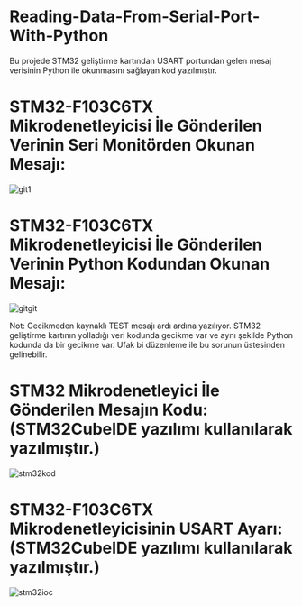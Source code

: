 # Reading-Data-From-Serial-Port-With-Python

Bu projede STM32 geliştirme kartından USART portundan gelen mesaj verisinin Python ile okunmasını sağlayan kod yazılmıştır.

# STM32-F103C6TX Mikrodenetleyicisi İle Gönderilen Verinin Seri Monitörden Okunan Mesajı:
![git1](https://user-images.githubusercontent.com/74931027/158084905-bc255bd5-8358-4322-91bd-35d51508f364.png)

# STM32-F103C6TX Mikrodenetleyicisi İle Gönderilen Verinin Python Kodundan Okunan Mesajı:
![gitgit](https://user-images.githubusercontent.com/74931027/158281892-6ac1d0a4-a422-4700-af93-81bcd8094232.png)

Not: Gecikmeden kaynaklı TEST mesajı ardı ardına yazılıyor. STM32 geliştirme kartının yolladığı veri kodunda gecikme var ve aynı şekilde Python kodunda da bir gecikme var. Ufak bi düzenleme ile bu sorunun üstesinden gelinebilir.

# STM32 Mikrodenetleyici İle Gönderilen Mesajın Kodu: (STM32CubeIDE yazılımı kullanılarak yazılmıştır.)
![stm32kod](https://user-images.githubusercontent.com/74931027/158085426-854d6287-a107-4f29-814c-b4ed50bb65af.png)

# STM32-F103C6TX Mikrodenetleyicisinin USART Ayarı: (STM32CubeIDE yazılımı kullanılarak yazılmıştır.)
![stm32ioc](https://user-images.githubusercontent.com/74931027/158085433-ad24a111-05ea-493a-8418-2bd5a8f6983d.png)
